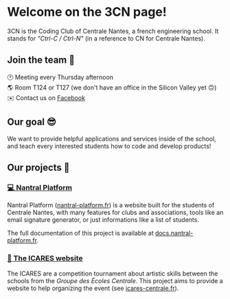 # Welcome on the 3CN page!

3CN is the Coding Club of Centrale Nantes, a french engineering school. It stands for *"Ctrl-C / Ctrl-N"* (in a reference to CN for Centrale Nantes).

## Join the team 🤠

🕑 Meeting every Thursday afternoon <br/>
🌎 Room T124 or T127 (we don't have an office in the Silicon Valley yet 🙃) <br/>
✉️ Contact us on [Facebook](https://www.facebook.com/nantral.platform.ecn)

## Our goal 😎

We want to provide helpful applications and services inside of the school, and teach every
interested students how to code and develop products!

## Our projects 🤯

### [💻 Nantral Platform](https://github.com/3cn-ecn/nantralPlatform)

Nantral Platform ([nantral-platform.fr](https://nantral-platform.fr)) is a website built for the students
of Centrale Nantes, with many features for clubs and associations, tools like an email signature generator,
or just informations like a list of students.

The full documentation of this project is available at [docs.nantral-platform.fr](https://docs.nantral-platform.fr/).

### [🎨 The ICARES website](https://github.com/3cn-ecn/icares)

The ICARES are a competition tournament about artistic skills between the schools from the *Groupe des Écoles Centrale*.
This project aims to provide a website to help organizing the event (see [icares-centrale.fr](https://icares-centrale.fr)).
